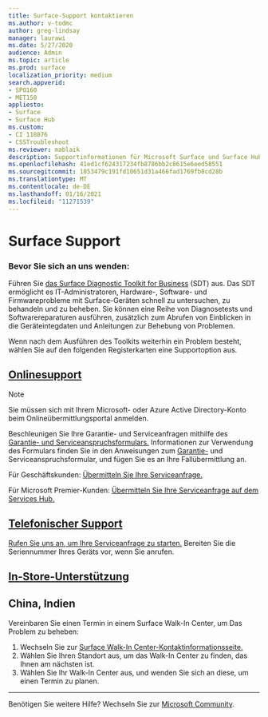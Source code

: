 ```yaml
---
title: Surface-Support kontaktieren
ms.author: v-todmc
author: greg-lindsay
manager: laurawi
ms.date: 5/27/2020
audience: Admin
ms.topic: article
ms.prod: surface
localization_priority: medium
search.appverid:
- SPO160
- MET150
appliesto:
- Surface
- Surface Hub
ms.custom:
- CI 118876
- CSSTroubleshoot
ms.reviewer: mablaik
description: Supportinformationen für Microsoft Surface und Surface Hub-Produkte.
ms.openlocfilehash: 41ed1cf624317234fb8786bb2c8615e6eed58551
ms.sourcegitcommit: 1053479c191fd10651d31a466fad1769fb0cd28b
ms.translationtype: MT
ms.contentlocale: de-DE
ms.lasthandoff: 01/16/2021
ms.locfileid: "11271539"
---
```

# Surface Support

### Bevor Sie sich an uns wenden:  

Führen Sie [das Surface Diagnostic Toolkit for Business](https://docs.microsoft.com/surface/surface-diagnostic-toolkit-business) (SDT) aus. Das SDT ermöglicht es IT-Administratoren, Hardware-, Software- und Firmwareprobleme mit Surface-Geräten schnell zu untersuchen, zu behandeln und zu beheben. Sie können eine Reihe von Diagnosetests und Softwarereparaturen ausführen, zusätzlich zum Abrufen von Einblicken in die Geräteintegdaten und Anleitungen zur Behebung von Problemen. 

Wenn nach dem Ausführen des Toolkits weiterhin ein Problem besteht, wählen Sie auf den folgenden Registerkarten eine Supportoption aus.

## [Onlinesupport](#tab/online)

> [!NOTE]
> Sie müssen sich mit Ihrem Microsoft- oder Azure Active Directory-Konto beim Onlineübermittlungsportal anmelden.  

Beschleunigen Sie Ihre Garantie- und Serviceanfragen mithilfe des [Garantie- und Serviceanspruchsformulars.](https://download.microsoft.com/download/2/e/0/2e00e1c2-3f49-4b6a-b605-74a0244cb88b/Warranty_and_Service_Claim_Submission_Form.xlsx) Informationen zur Verwendung des Formulars finden Sie in den Anweisungen zum [Garantie-](warranty-and-service-claim-form.md) und Serviceanspruchsformular, und fügen Sie es an Ihre Fallübermittlung an.

Für Geschäftskunden: [Übermitteln Sie Ihre Serviceanfrage.](https://support.serviceshub.microsoft.com/supportforbusiness/create?sapId=d383b26c-f150-6220-8f1b-e8aa325d9727&hidden=false) 

Für Microsoft Premier-Kunden: [Übermitteln Sie Ihre Serviceanfrage auf dem Services Hub.](https://serviceshub.microsoft.com/support/contactsupport) 

 
## [Telefonischer Support](#tab/phone)

[Rufen Sie uns an, um Ihre Serviceanfrage zu starten.](https://support.microsoft.com/help/4051701/global-customer-service-phone-numbers) Bereiten Sie die Seriennummer Ihres Geräts vor, wenn Sie anrufen. 

## [In-Store-Unterstützung](#tab/instore)

## China, Indien

Vereinbaren Sie einen Termin in einem Surface Walk-In Center, um Das Problem zu beheben:

1. Wechseln Sie zur [Surface Walk-In Center-Kontaktinformationsseite.](https://support.microsoft.com/help/4498593/find-surface-walk-in-center-contact-information) 
2. Wählen Sie Ihren Standort aus, um das Walk-In Center zu finden, das Ihnen am nächsten ist.  
3. Wählen Sie Ihr Walk-In Center aus, und wenden Sie sich an diese, um einen Termin zu planen.


---

Benötigen Sie weitere Hilfe? Wechseln Sie zur [Microsoft Community](https://answers.microsoft.com/).
